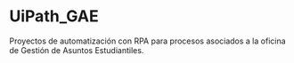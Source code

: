 # UiPath_GAE
Proyectos de automatización con RPA para procesos asociados a la oficina de Gestión de Asuntos Estudiantiles.
